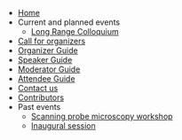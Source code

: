 * [Home](/)
* Current and planned events
    * [Long Range Colloquium](long_range_colloquium.md)
* [Call for organizers](announcement.md)
* [Organizer Guide](organizerguide.md)
* [Speaker Guide](speakerguide.md)
* [Moderator Guide](moderatorguide.md)
* [Attendee Guide](attendeeguide.md)
* [Contact us](contact.md)
* [Contributors](whoweare.md)
* Past events
   * [Scanning probe microscopy workshop](SPM_workshop.md)
   * [Inaugural session](inauguralsession.md)

